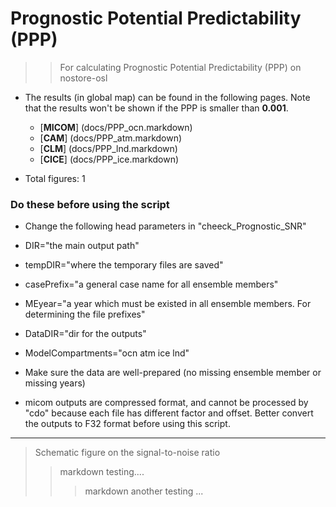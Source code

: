 
Prognostic Potential Predictability (PPP)
==========
>> For calculating Prognostic Potential Predictability (PPP) on nostore-osl 


* The results (in global map) can be found in the following pages. Note that the results won't be shown if the PPP is smaller than __0.001__.

  * [__MICOM__] (docs/PPP_ocn.markdown)
  * [__CAM__] (docs/PPP_atm.markdown) 
  * [__CLM__] (docs/PPP_lnd.markdown)
  * [__CICE__] (docs/PPP_ice.markdown)
* Total figures: 1

### Do these before using the script ###

*  Change the following head parameters in "cheeck_Prognostic_SNR"
  *  DIR="the main output path"
  *  tempDIR="where the temporary files are saved"
  *  casePrefix="a general case name for all ensemble members" 
  *  MEyear="a year which must be existed in all ensemble members. For determining the file prefixes" 
  *  DataDIR="dir for the outputs"

  *  ModelCompartments="ocn atm ice lnd"

* Make sure the data are well-prepared (no missing ensemble member or missing years)

* micom outputs are compressed format, and cannot be processed by "cdo" because each file has different factor and offset. Better convert the outputs to F32 format before using this script.

-------
> Schematic figure on the signal-to-noise ratio 
>> markdown testing....
>>> markdown another testing ...

